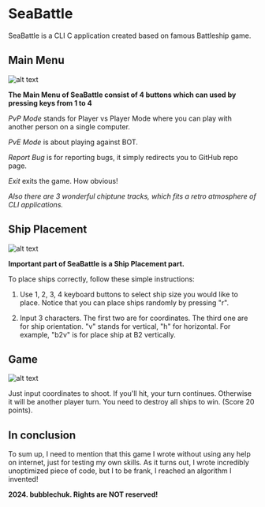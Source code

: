 # SeaBattle

SeaBattle is a CLI C application created based on famous Battleship game.

## Main Menu

![alt text](https://i.imgur.com/fnbIjfz.png)

**The Main Menu of SeaBattle consist of 4 buttons which can used by pressing keys from 1 to 4**

*PvP Mode* stands for Player vs Player Mode where you can play with another person on a single computer.


*PvE Mode* is about playing against BOT.

*Report Bug* is for reporting bugs, it simply redirects you to GitHub repo page.

*Exit* exits the game. How obvious!

*Also there are 3 wonderful chiptune tracks, which fits a retro atmosphere of CLI applications.*
## Ship Placement
![alt text](https://i.imgur.com/WzAeE26.png)

**Important part of SeaBattle is a Ship Placement part.**

To place ships correctly, follow these simple instructions:
1) Use 1, 2, 3, 4 keyboard buttons to select ship size you would like to place. Notice that you can place
ships randomly by pressing "r".

2) Input 3 characters. The first two are for coordinates. The third one are for ship orientation. "v" stands for vertical, "h" for horizontal. For example, "b2v" is for place ship at B2 vertically.

## Game
![alt text](https://i.imgur.com/21cEB8E.png)

Just input coordinates to shoot. If you'll hit, your turn continues. Otherwise it will be another player turn.
You need to destroy all ships to win. (Score 20 points).

## In conclusion
To sum up, I need to mention that this game I wrote without using any help on internet, just for testing my own skills. As it turns out, I wrote incredibly unoptimized piece of code, but I to be frank, I reached an algorithm I invented!

**2024. bubblechuk. Rights are NOT reserved!**